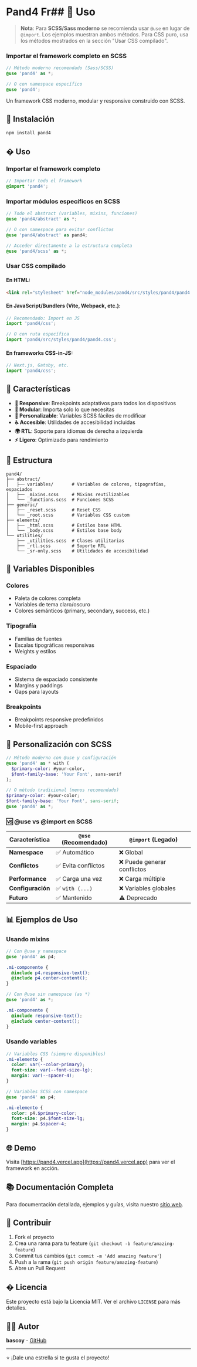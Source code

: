 # Pand4 Fr## 📖 Uso

> **Nota**: Para **SCSS/Sass moderno** se recomienda usar `@use` en lugar de `@import`. Los ejemplos muestran ambos métodos. Para CSS puro, usa los métodos mostrados en la sección "Usar CSS compilado".

### Importar el framework completo en SCSS

```scss
// Método moderno recomendado (Sass/SCSS)
@use 'pand4' as *;

// O con namespace específico
@use 'pand4';
```
Un framework CSS moderno, modular y responsive construido con SCSS.

## 🚀 Instalación

```bash
npm install pand4
```

## � Uso

### Importar el framework completo

```scss
// Importar todo el framework
@import 'pand4';
```

### Importar módulos específicos en SCSS

```scss
// Todo el abstract (variables, mixins, funciones)
@use 'pand4/abstract' as *;

// O con namespace para evitar conflictos
@use 'pand4/abstract' as pand4;

// Acceder directamente a la estructura completa
@use 'pand4/scss' as *;
```

### Usar CSS compilado

#### En HTML:
```html
<link rel="stylesheet" href="node_modules/pand4/src/styles/pand4/pand4.css">
```

#### En JavaScript/Bundlers (Vite, Webpack, etc.):
```javascript
// Recomendado: Import en JS
import 'pand4/css';

// O con ruta específica
import 'pand4/src/styles/pand4/pand4.css';
```

#### En frameworks CSS-in-JS:
```javascript
// Next.js, Gatsby, etc.
import 'pand4/css';
```

## 🎨 Características

- **📱 Responsive**: Breakpoints adaptativos para todos los dispositivos
- **🎯 Modular**: Importa solo lo que necesitas
- **🎨 Personalizable**: Variables SCSS fáciles de modificar
- **♿ Accesible**: Utilidades de accesibilidad incluidas
- **🌍 RTL**: Soporte para idiomas de derecha a izquierda
- **⚡ Ligero**: Optimizado para rendimiento

## 📁 Estructura

```
pand4/
├── abstract/
│   ├── variables/       # Variables de colores, tipografías, espaciados
│   ├── _mixins.scss     # Mixins reutilizables
│   └── _functions.scss  # Funciones SCSS
├── generic/
│   ├── _reset.scss      # Reset CSS
│   └── _root.scss       # Variables CSS custom
├── elements/
│   ├── _html.scss       # Estilos base HTML
│   └── _body.scss       # Estilos base body
└── utilities/
    ├── _utilities.scss  # Clases utilitarias
    ├── _rtl.scss        # Soporte RTL
    └── _sr-only.scss    # Utilidades de accesibilidad
```

## 🎯 Variables Disponibles

### Colores
- Paleta de colores completa
- Variables de tema claro/oscuro
- Colores semánticos (primary, secondary, success, etc.)

### Tipografía
- Familias de fuentes
- Escalas tipográficas responsivas
- Weights y estilos

### Espaciado
- Sistema de espaciado consistente
- Margins y paddings
- Gaps para layouts

### Breakpoints
- Breakpoints responsive predefinidos
- Mobile-first approach

## 🔧 Personalización con SCSS

```scss
// Método moderno con @use y configuración
@use 'pand4' as * with (
  $primary-color: #your-color,
  $font-family-base: 'Your Font', sans-serif
);

// O método tradicional (menos recomendado)
$primary-color: #your-color;
$font-family-base: 'Your Font', sans-serif;
@use 'pand4' as *;
```

### 🆚 **@use vs @import en SCSS**

| Característica | `@use` (Recomendado) | `@import` (Legado) |
|----------------|---------------------|-------------------|
| **Namespace** | ✅ Automático | ❌ Global |
| **Conflictos** | ✅ Evita conflictos | ❌ Puede generar conflictos |
| **Performance** | ✅ Carga una vez | ❌ Carga múltiple |
| **Configuración** | ✅ `with (...)` | ❌ Variables globales |
| **Futuro** | ✅ Mantenido | ⚠️ Deprecado |

## 📊 Ejemplos de Uso

### Usando mixins

```scss
// Con @use y namespace
@use 'pand4' as p4;

.mi-componente {
  @include p4.responsive-text();
  @include p4.center-content();
}

// Con @use sin namespace (as *)
@use 'pand4' as *;

.mi-componente {
  @include responsive-text();
  @include center-content();
}
```

### Usando variables

```scss
// Variables CSS (siempre disponibles)
.mi-elemento {
  color: var(--color-primary);
  font-size: var(--font-size-lg);
  margin: var(--spacer-4);
}

// Variables SCSS con namespace
@use 'pand4' as p4;

.mi-elemento {
  color: p4.$primary-color;
  font-size: p4.$font-size-lg;
  margin: p4.$spacer-4;
}
```

## 🌐 Demo

Visita [https://pand4.vercel.app](https://pand4.vercel.app) para ver el framework en acción.

## 📚 Documentación Completa

Para documentación detallada, ejemplos y guías, visita nuestro [sitio web](https://pand4.vercel.app).

## 🤝 Contribuir

1. Fork el proyecto
2. Crea una rama para tu feature (`git checkout -b feature/amazing-feature`)
3. Commit tus cambios (`git commit -m 'Add amazing feature'`)
4. Push a la rama (`git push origin feature/amazing-feature`)
5. Abre un Pull Request

## � Licencia

Este proyecto está bajo la Licencia MIT. Ver el archivo `LICENSE` para más detalles.

## 👨‍💻 Autor

**bascoy** - [GitHub](https://github.com/bascoy)

---

⭐ ¡Dale una estrella si te gusta el proyecto!
